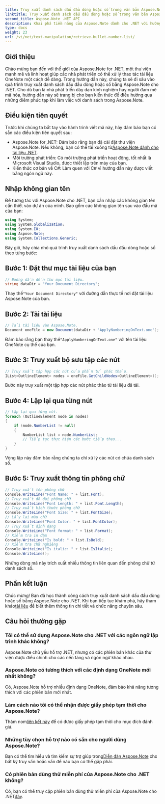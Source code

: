 ```yaml
---
title: Truy xuất danh sách dấu đầu dòng hoặc số trong văn bản Aspose.Note
linktitle: Truy xuất danh sách dấu đầu dòng hoặc số trong văn bản Aspose.Note
second_title: Aspose.Note .NET API
description: Khai phá tiềm năng của Aspose.Note dành cho .NET với hướng dẫn từng bước của chúng tôi về cách truy xuất danh sách dấu đầu dòng hoặc số. Nâng cao kỹ năng thao tác tài liệu OneNote của bạn!
type: docs
weight: 23
url: /vi/net/text-manipulation/retrieve-bullet-number-list/
---
```

## Giới thiệu
Chào mừng bạn đến với thế giới của Aspose.Note for .NET, một thư viện mạnh mẽ và linh hoạt giúp các nhà phát triển có thể xử lý thao tác tài liệu OneNote một cách dễ dàng. Trong hướng dẫn này, chúng ta sẽ đi sâu vào quá trình truy xuất danh sách dấu đầu dòng hoặc số bằng Aspose.Note cho .NET. Cho dù bạn là nhà phát triển dày dạn kinh nghiệm hay người đam mê mã hóa, hướng dẫn này sẽ trang bị cho bạn kiến thức để điều hướng qua những điểm phức tạp khi làm việc với danh sách trong Aspose.Note.
## Điều kiện tiên quyết
Trước khi chúng ta bắt tay vào hành trình viết mã này, hãy đảm bảo bạn có sẵn các điều kiện tiên quyết sau:
-  Aspose.Note for .NET: Đảm bảo rằng bạn đã cài đặt thư viện Aspose.Note. Nếu không, bạn có thể tải xuống từ[Aspose.Note dành cho tài liệu .NET](https://reference.aspose.com/note/net/).
- Môi trường phát triển: Có môi trường phát triển hoạt động, tốt nhất là Microsoft Visual Studio, được thiết lập trên máy của bạn.
- Kiến thức cơ bản về C#: Làm quen với C# vì hướng dẫn này được viết bằng ngôn ngữ này.
## Nhập không gian tên
Để tương tác với Aspose.Note cho .NET, bạn cần nhập các không gian tên cần thiết vào dự án của mình. Bao gồm các không gian tên sau vào đầu mã của bạn:
```csharp
using System;
using System.Globalization;
using System.IO;
using Aspose.Note;
using System.Collections.Generic;
```
Bây giờ, hãy chia nhỏ quá trình truy xuất danh sách dấu đầu dòng hoặc số theo từng bước:
## Bước 1: Đặt thư mục tài liệu của bạn
```csharp
// Đường dẫn đến thư mục tài liệu.
string dataDir = "Your Document Directory";
```
 Thay thế`"Your Document Directory"` với đường dẫn thực tế nơi đặt tài liệu Aspose.Note của bạn.
## Bước 2: Tải tài liệu
```csharp
// Tải tài liệu vào Aspose.Note.
Document oneFile = new Document(dataDir + "ApplyNumberingOnText.one");
```
 Đảm bảo rằng bạn thay thế`"ApplyNumberingOnText.one"` với tên tài liệu OneNote cụ thể của bạn.
## Bước 3: Truy xuất bộ sưu tập các nút
```csharp
// Truy xuất tập hợp các nút của phần tử phác thảo.
IList<OutlineElement> nodes = oneFile.GetChildNodes<OutlineElement>();
```
Bước này truy xuất một tập hợp các nút phác thảo từ tài liệu đã tải.
## Bước 4: Lặp lại qua từng nút
```csharp
// Lặp lại qua từng nút.
foreach (OutlineElement node in nodes)
{
    if (node.NumberList != null)
    {
        NumberList list = node.NumberList;
        // Tiếp tục thực hiện các bước tiếp theo...
    }
}
```
Vòng lặp này đảm bảo rằng chúng ta chỉ xử lý các nút có chứa danh sách số.
## Bước 5: Truy xuất thông tin phông chữ
```csharp
// Truy xuất tên phông chữ
Console.WriteLine("Font Name: " + list.Font);
// Truy xuất độ dài phông chữ
Console.WriteLine("Font Length: " + list.Font.Length);
// Truy xuất kích thước phông chữ
Console.WriteLine("Font Size: " + list.FontSize);
// Lấy lại màu chữ
Console.WriteLine("Font Color: " + list.FontColor);
// Truy xuất định dạng
Console.WriteLine("Font format: " + list.Format);
// Kiểm tra in đậm
Console.WriteLine("Is bold: " + list.IsBold);
// Kiểm tra chữ nghiêng
Console.WriteLine("Is italic: " + list.IsItalic);
Console.WriteLine();
```
Những dòng mã này trích xuất nhiều thông tin liên quan đến phông chữ từ danh sách số.
## Phần kết luận
 Chúc mừng! Bạn đã học thành công cách truy xuất danh sách dấu đầu dòng hoặc số bằng Aspose.Note cho .NET. Khi bạn tiếp tục khám phá, hãy tham khảo[tài liệu](https://reference.aspose.com/note/net/) để biết thêm thông tin chi tiết và chức năng chuyên sâu.
## Câu hỏi thường gặp
### Tôi có thể sử dụng Aspose.Note cho .NET với các ngôn ngữ lập trình khác không?
Aspose.Note chủ yếu hỗ trợ .NET, nhưng có các phiên bản khác của thư viện được điều chỉnh cho các nền tảng và ngôn ngữ khác nhau.
### Aspose.Note có tương thích với các định dạng OneNote mới nhất không?
Có, Aspose.Note hỗ trợ nhiều định dạng OneNote, đảm bảo khả năng tương thích với các phiên bản mới nhất.
### Làm cách nào tôi có thể nhận được giấy phép tạm thời cho Aspose.Note?
 Thăm nom[liên kết này](https://purchase.aspose.com/temporary-license/) để có được giấy phép tạm thời cho mục đích đánh giá.
### Những tùy chọn hỗ trợ nào có sẵn cho người dùng Aspose.Note?
 Bạn có thể tìm hiểu và tìm kiếm sự trợ giúp trong[Diễn đàn Aspose.Note](https://forum.aspose.com/c/note/28) cho bất kỳ truy vấn hoặc vấn đề nào bạn có thể gặp phải.
### Có phiên bản dùng thử miễn phí của Aspose.Note cho .NET không?
 Có, bạn có thể truy cập phiên bản dùng thử miễn phí của Aspose.Note cho .NET[đây](https://releases.aspose.com/).